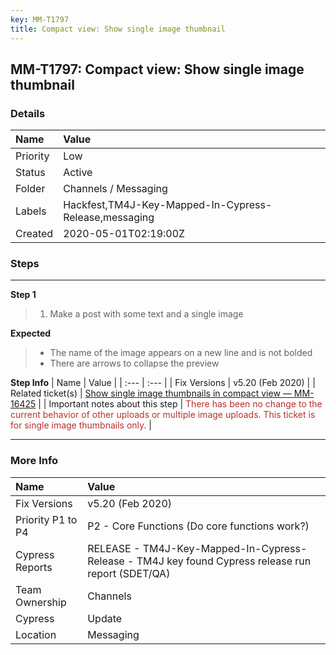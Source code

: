```yaml
---
key: MM-T1797
title: Compact view: Show single image thumbnail
---
```


## MM-T1797: Compact view: Show single image thumbnail

### Details

| Name     | Value                                                 |
| :------- | :---------------------------------------------------- |
| Priority | Low                                                   |
| Status   | Active                                                |
| Folder   | Channels / Messaging                                  |
| Labels   | Hackfest,TM4J-Key-Mapped-In-Cypress-Release,messaging |
| Created  | 2020-05-01T02:19:00Z                                  |

### Steps

<hr/>

**Step 1**

> <article><ol><li><span data-sheets-userformat='{"2":1049345,"3":{"1":0},"11":4,"12":0,"23":1}' data-sheets-value='{"1":2,"2":"1. Make a post with some text and a single image"}'>Make a post with some text and a single image</span></li></ol></article>

**Expected**

> <article><ul><li><span data-sheets-userformat='{"2":897,"3":{"1":0},"10":0,"11":4,"12":0}' data-sheets-value='{"1":2,"2":"- The name of the image appears on a new line and is not bolded\n- There are arrows to collapse the preview\n\nNote: there has been no change to the current behavior of other uploads or multiple image uploads. This ticket is for single image thumbnails only"}'>The name of the image appears on a new line and is not bolded</span></li><li><span data-sheets-userformat='{"2":897,"3":{"1":0},"10":0,"11":4,"12":0}' data-sheets-value='{"1":2,"2":"- The name of the image appears on a new line and is not bolded\n- There are arrows to collapse the preview\n\nNote: there has been no change to the current behavior of other uploads or multiple image uploads. This ticket is for single image thumbnails only"}'>There are arrows to collapse the preview<br></span></li></ul></article>

**Step Info**
| Name | Value |
| :--- | :--- |
| Fix Versions | v5.20 (Feb 2020) |
| Related ticket(s) | <a href="https://mattermost.atlassian.net/browse/MM-16425">Show single image thumbnails in compact view — MM-16425</a> |
| Important notes about this step | <span data-sheets-userformat='{"2":897,"3":{"1":0},"10":0,"11":4,"12":0}' data-sheets-value='{"1":2,"2":"- The name of the image appears on a new line and is not bolded\n- There are arrows to collapse the preview\n\nNote: there has been no change to the current behavior of other uploads or multiple image uploads. This ticket is for single image thumbnails only"}' style="color: rgb(184, 49, 47);">There has been no change to the current behavior of other uploads or multiple image uploads. This ticket is for single image thumbnails only.</span> |

<hr/>

### More Info

| Name              | Value                                                                                              |
| :---------------- | :------------------------------------------------------------------------------------------------- |
| Fix Versions      | v5.20 (Feb 2020)                                                                                   |
| Priority P1 to P4 | P2 - Core Functions (Do core functions work?)                                                      |
| Cypress Reports   | RELEASE - TM4J-Key-Mapped-In-Cypress-Release - TM4J key found Cypress release run report (SDET/QA) |
| Team Ownership    | Channels                                                                                           |
| Cypress           | Update                                                                                             |
| Location          | Messaging                                                                                          |
